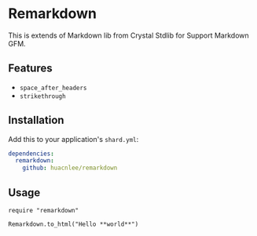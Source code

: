 Remarkdown
==========

This is extends of Markdown lib from Crystal Stdlib for Support Markdown GFM.

## Features

- `space_after_headers`
- `strikethrough`

## Installation

Add this to your application's `shard.yml`:

```yaml
dependencies:
  remarkdown:
    github: huacnlee/remarkdown
```

## Usage

```crystal
require "remarkdown"

Remarkdown.to_html("Hello **world**")
```

